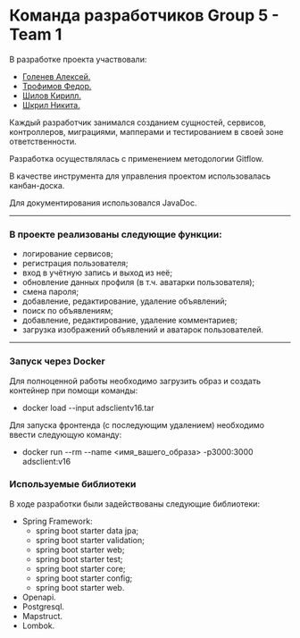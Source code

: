 # Команда разработчиков Group 5 - Team 1

В разработке проекта участвовали:

- [Голенев Алексей.](https://t.me/Alexey_Golenev)
- [Трофимов Федор.](https://t.me/Verlonar)
- [Шилов Кирилл.](https://t.me/sarataza)
- [Шкрил Никита.](https://t.me/Shkril95)

Каждый разработчик занимался созданием сущностей, сервисов, контроллеров, миграциями, мапперами и тестированием в своей
зоне ответственности.

Разработка осуществлялась с применением методологии Gitflow.

В качестве инструмента для управления проектом использовалась канбан-доска.

Для документирования использовался JavaDoc.
___

### В проекте реализованы следующие функции:

- логирование сервисов;
- регистрация пользователя;
- вход в учётную запись и выход из неё;
- обновление данных профиля (в т.ч. аватарки пользователя);
- смена пароля;
- добавление, редактирование, удаление объявлений;
- поиск по объявлениям;
- добавление, редактирование, удаление комментариев;
- загрузка изображений объявлений и аватарок пользователей.

--- 

### Запуск через Docker

Для полноценной работы необходимо загрузить образ и создать контейнер при помощи команды:

- docker load --input adsclientv16.tar

Для запуска фронтенда (с последующим удалением) необходимо ввести следующую команду:

- docker run --rm --name <имя_вашего_образа> -p3000:3000 adsclient:v16

### Используемые библиотеки

В ходе разработки были задействованы следующие библиотеки:

- Spring Framework:
  - spring boot starter data jpa;
  - spring boot starter validation;
  - spring boot starter web;
  - spring boot starter test;
  - spring boot starter core;
  - spring boot starter config;
  - spring boot starter web.
- Openapi.
- Postgresql.
- Mapstruct.
- Lombok.

